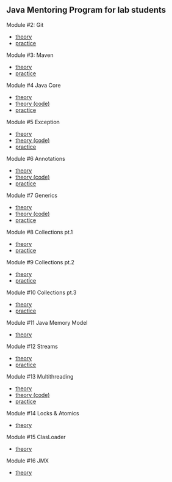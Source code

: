 ## Java Mentoring Program for lab students  
Module #2: Git 
- [theory](https://github.com/andrew-savich/course/blob/master/GIT/git_theory_questions.md)
- [practice](https://github.com/andrew-savich/course/blob/master/GIT/git_theory_questions.md)  

Module #3: Maven 
- [theory](https://github.com/andrew-savich/course/blob/master/Maven/maven_theory_questions.md)
- [practice](https://github.com/andrew-savich/course/blob/master/Maven/maven_practice_questions.txt)  

Module #4 Java Core
- [theory](https://github.com/andrew-savich/course/blob/master/JavaCore/theory.md)
- [theory (code)](https://github.com/andrew-savich/course/tree/master/JavaCore/src/main/java/com/epam/theory)
- [practice](https://github.com/andrew-savich/course/tree/master/JavaCore/src/main/java/com/epam/practice)

Module #5 Exception
- [theory](https://github.com/andrew-savich/course/blob/master/Exceptions/theory.md)
- [theory (code)](https://github.com/andrew-savich/course/tree/master/Exceptions/src/main/java/com/epam/exceptions/theory)
- [practice](https://github.com/andrew-savich/course/tree/master/Exceptions/src/main/java/com/epam/exceptions/practice)

Module #6 Annotations
- [theory](https://github.com/andrew-savich/course/blob/master/Annotations/theory.md)
- [theory (code)](https://github.com/andrew-savich/course/tree/master/Annotations/src/main/java/com/epam/annotations/theory)
- [practice](https://github.com/andrew-savich/course/tree/master/Annotations/src/main/java/com/epam/annotations/practice/task1)

Module #7 Generics
- [theory](https://github.com/andrew-savich/course/blob/master/Generics/theory.md)
- [theory (code)](https://github.com/andrew-savich/course/tree/master/Generics/src/main/java/com/epam/generics/theory)
- [practice](https://github.com/andrew-savich/course/tree/master/Generics/src/main/java/com/epam/generics/practice)

Module #8 Collections pt.1
- [theory](https://github.com/andrew-savich/course/blob/master/Collections1/theory.md)
- [practice](https://github.com/andrew-savich/course/tree/master/Collection1/src/main/java/com/epam/collections1/practice)

Module #9 Collections pt.2
- [theory](https://github.com/andrew-savich/course/blob/master/Collections2/theory.md)
- [practice](https://github.com/andrew-savich/course/blob/master/Collection2/src/main/java/com/epam/collections2/practice/Tasks.java)

Module #10 Collections pt.3
- [theory](https://github.com/andrew-savich/course/blob/master/Collections3/theory.md)
- [practice](https://github.com/andrew-savich/course/blob/master/Collections3/src/main/java/com/epam/collections3/practice/Tasks.java)

Module #11 Java Memory Model
- [theory](https://github.com/andrew-savich/course/blob/master/Memory/theory.md)

Module #12 Streams
- [theory](https://github.com/andrew-savich/course/blob/master/Streams/theory.md)
- [practice](https://github.com/andrew-savich/course/tree/master/Streams/src/main/java/com/epam/streams)

Module #13 Multithreading
- [theory](https://github.com/andrew-savich/course/blob/master/Multithreading/theory.md)
- [theory (code)](https://github.com/andrew-savich/course/tree/master/Multithreading/src/main/java/com/epam/multithreading/theory)
- [practice](https://github.com/andrew-savich/course/tree/master/Multithreading/src/main/java/com/epam/multithreading/practice)

Module #14 Locks & Atomics
- [theory](https://github.com/andrew-savich/course/blob/master/LocksAtomics/theory.md)

Module #15 ClasLoader
- [theory](https://github.com/andrew-savich/course/blob/master/ClassLoader/theory.md)

Module #16 JMX
- [theory](https://github.com/andrew-savich/course/blob/master/JMX/theory.md)


